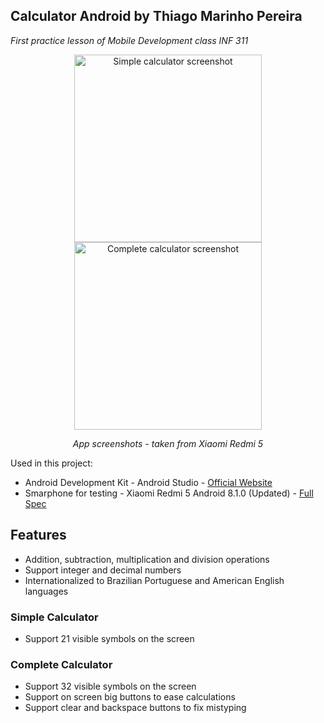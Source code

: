 ## Calculator Android by Thiago Marinho Pereira

*First practice lesson of Mobile Development class INF 311*
																			
<p align="center" width="100%">
	<img src="https://rb.gy/ymru3o" width="300px" height="auto" alt="Simple calculator screenshot" />
	<img src="https://rb.gy/f2y90c" width="300px" height="auto" alt="Complete calculator screenshot" />
</p>
<p align="center" width="100%">
	<i>App screenshots - taken from Xiaomi Redmi 5</i>
</p>

Used in this project:

* Android Development Kit - Android Studio - [Official Website](https://developer.android.com/studio)
* Smarphone for testing - Xiaomi Redmi 5 Android 8.1.0 (Updated) - [Full Spec](https://www.gsmarena.com/xiaomi_redmi_5-8768.php)

## Features

* Addition, subtraction, multiplication and division operations
* Support integer and decimal numbers
* Internationalized to Brazilian Portuguese and American English languages

### Simple Calculator

* Support 21 visible symbols on the screen

### Complete Calculator

* Support 32 visible symbols on the screen
* Support on screen big buttons to ease calculations
* Support clear and backspace buttons to fix mistyping
